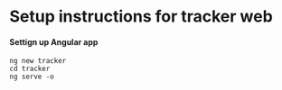 # Setup instructions for tracker web


#### Settign up Angular app
```shell script
ng new tracker
cd tracker
ng serve -o
```